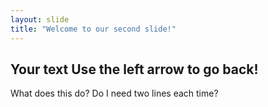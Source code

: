 ```yaml
---
layout: slide
title: "Welcome to our second slide!"
---
```

Your text
Use the left arrow to go back!
---
What does this do?
Do I need two lines each time?
